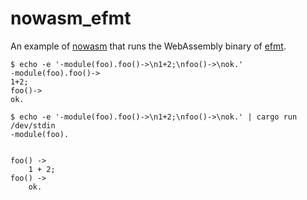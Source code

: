 nowasm_efmt
===========

An example of [nowasm] that runs the WebAssembly binary of [efmt].

[nowasm]: https://github.com/sile/nowasm
[efmt]: https://github.com/sile/efmt

```console
$ echo -e '-module(foo).foo()->\n1+2;\nfoo()->\nok.'
-module(foo).foo()->
1+2;
foo()->
ok.

$ echo -e '-module(foo).foo()->\n1+2;\nfoo()->\nok.' | cargo run /dev/stdin
-module(foo).


foo() ->
    1 + 2;
foo() ->
    ok.
```
